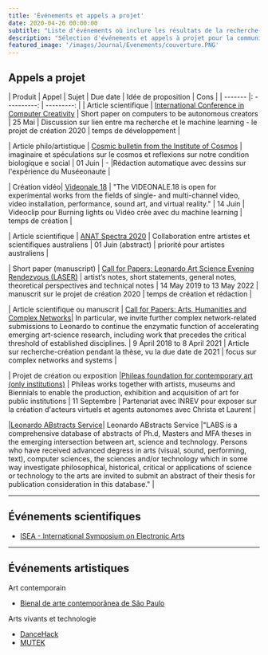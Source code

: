 ```yaml
---
title: 'Événements et appels a projet'
date: 2020-04-26 00:00:00
subtitle: "Liste d'événements où inclure les résultats de la recherche-création"
description: "Sélection d'événements et appels à projet pour la communication scientifique et culturelle de la recherche-création"
featured_image: '/images/Journal/Evenements/couverture.PNG'
---
```


## Appels a projet

| Produit | Appel | Sujet | Due date | Idée de proposition | Cons |
| ------- |: ----------: | ---------: |
| Article scientifique | [International Conference in Computer Creativity](http://computationalcreativity.net/iccc20/short-papers/)  | Short paper on computers to be autonomous creators  |  25 Mai      | Discussion sur lien entre ma recherche et le machine learning - le projet de création 2020 | temps de développement |

| Article philo/artistique | [Cosmic bulletin from the Institute of Cosmos](https://www.rigabiennial.com/calendar/cosmic-bulletin-the-institute-of-the-cosmos-announces-call-for-papers)  | imaginaire et spéculations sur le cosmos et reflexions sur notre condition biologique e social |    01 Juin        | - |Rédaction automatique avec dessins sur l'expérience du Muséeonaute |

| Création vidéo| [Videonale 18](https://ff.videonale.org/ff/start.php?) | "The VIDEONALE.18 is open for experimental works from the fields of single- and multi-channel video, video installation, performance, sound art, and virtual reality." | 14 Juin | Videoclip pour Burning lights ou Vidéo crée avec du machine learning | temps de création |

| Article scientifique | [ANAT Spectra 2020](https://www.leonardo.info/opportunity/call-for-papers-anat-spectra-2020) | Collaboration entre artistes et scientifiques australiens | 01 Juin (abstract) | priorité pour artistes australiens |

| Short paper (manuscript) | [Call for Papers: Leonardo Art Science Evening Rendezvous (LASER)](https://www.leonardo.info/opportunity/call-for-papers-laser) | artist’s notes, short statements, general notes, theoretical perspectives and technical notes | 14 May 2019 to 13 May 2022 | manuscrit sur le projet de création 2020 | temps de création et rédaction |

| Article scientifique ou manuscrit | [Call for Papers: Arts, Humanities and Complex Networks](https://www.leonardo.info/opportunity/call-for-papers-arts-humanities-and-complex-networks)| In particular, we invite further complex network-related submissions to Leonardo to continue the enzymatic function of accelerating emerging art-science research, including work that precedes the critical threshold of established disciplines. | 9 April 2018 to 8 April 2021 | Article sur recherche-création pendant la thèse, vu la due date de 2021 | focus sur complex networks and systems |

| Projet de création ou exposition |[Phileas foundation for contemporary art (only institutions)](http://www.phileasprojects.org/application.html)     |  Phileas works together with artists, museums and Biennials to enable the production, exhibition and acquisition of art for public institutions |    11 Septembre        | Partenariat avec INREV pour exposer sur la création d'acteurs virtuels et agents autonomes avec Christa et Laurent |

|[Leonardo ABstracts Service](https://collections.pomona.edu/labs/)| Leonardo ABstracts Service |"LABS is a comprehensive database of abstracts of Ph.d, Masters and MFA theses in the emerging intersection between art, science and technology. Persons who have received advanced degress in arts (visual, sound, performing, text), computer sciences, the sciences and/or technology which in some way investigate philosophical, historical, critical or applications of science or technology to the arts are invited to submit an abstract of their thesis for publication consideration in this database." | 

---

## Événements scientifiques

* [ISEA - International Symposium on Electronic Arts](http://www.isea-web.org/)

---

## Événements artistiques

Art contemporain

* [Bienal de arte contemporânea de São Paulo](http://bienalsescvideobrasil.org.br/)

Arts vivants et technologie

* [DanceHack](http://www.dancehack.org/)
* [MUTEK](http://www.mutek.org/en)


